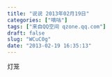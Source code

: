 ```yaml
---
title: "说说 2013年02月19日"
categories: ["嘀咕"]
tags: ["来自QQ空间 qzone.qq.com"]
draft: false
slug: "WCuC0g"
date: "2013-02-19 16:35:13"
---
```


灯笼
